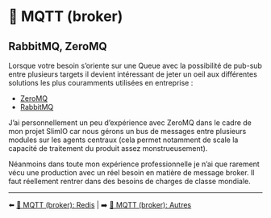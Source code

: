 # 📡 MQTT (broker)

## RabbitMQ, ZeroMQ

Lorsque votre besoin s’oriente sur une Queue avec la possibilité de pub-sub entre plusieurs targets il devient intéressant de jeter un oeil aux différentes solutions les plus couramments utilisées en entreprise :

- [ZeroMQ](https://zeromq.org/)
- [RabbitMQ](https://www.rabbitmq.com/)

J’ai personnellement un peu d’expérience avec ZeroMQ dans le cadre de mon projet SlimIO car nous gérons un bus de messages entre plusieurs modules sur les agents centraux (cela permet notamment de scale la capacité de traitement du produit assez monstrueusement).

Néanmoins dans toute mon expérience professionnelle je n’ai que rarement vécu une production avec un réel besoin en matière de message broker. Il faut réellement rentrer dans des besoins de charges de classe mondiale.

---

⬅️ [📡 MQTT (broker): Redis](./redis.md) |
➡️ [📡 MQTT (broker): Autres](./autres.md)
